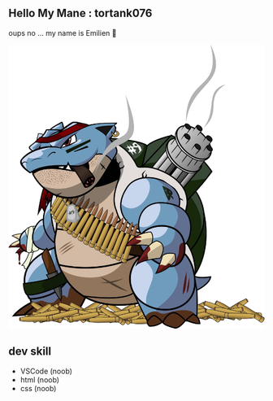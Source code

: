 ## Hello My Mane : tortank076
oups no ... my name is Emilien 👋

![foto profile](./assets/img/vscfR.jpeg)

## dev skill

- VSCode (noob)
- html (noob)
- css (noob)